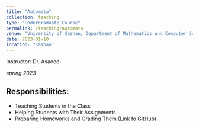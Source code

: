 ```yaml
---
title: "Automata"
collection: teaching
type: "Undergraduate Course"
permalink: /teaching/automata
venue: "University of Kashan, Department of Mathematics and Computer Science"
date: 2023-01-10
location: "Kashan"
---
```




Instructor: Dr. Asaeedi

*spring 2023*

## Responsibilities:
- Teaching Students in the Class
- Helping Students with Their Assignments
- Preparing Homeworks and Grading Them ([Link to GitHub](https://github.com/abolfazlaghdaee/Automata401-2))